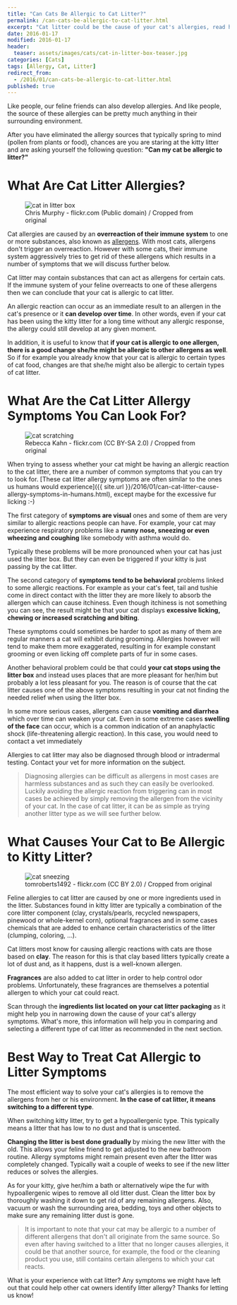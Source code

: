 ```yaml
---
title: "Can Cats Be Allergic to Cat Litter?"
permalink: /can-cats-be-allergic-to-cat-litter.html
excerpt: "Cat litter could be the cause of your cat's allergies, read here why."
date: 2016-01-17
modified: 2016-01-17
header:
  teaser: assets/images/cats/cat-in-litter-box-teaser.jpg
categories: [Cats]
tags: [Allergy, Cat, Litter]
redirect_from:
  - /2016/01/can-cats-be-allergic-to-cat-litter.html
published: true
---
```


Like people, our feline friends can also develop allergies. And like people, the source of these allergies can be pretty much anything in their surrounding environment.

After you have eliminated the allergy sources that typically spring to mind (pollen from plants or food), chances are you are staring at the kitty litter and are asking yourself the following question: **"Can my cat be allergic to litter?"**

# What Are Cat Litter Allergies?

<figure>
  <img src="{{ site.url }}/assets/images/cats/cat-in-litter-box.jpg" alt="cat in litter box">
  <figcaption>Chris Murphy - flickr.com (Public domain) / Cropped from original</figcaption>
</figure>

Cat allergies are caused by an **overreaction of their immune system** to one or more substances, also known as [allergens](https://en.wikipedia.org/wiki/Allergen). With most cats, allergens don't trigger an overreaction. However with some cats, their immune system aggressively tries to get rid of these allergens which results in a number of symptoms that we will discuss further below.

Cat litter may contain substances that can act as allergens for certain cats. If the immune system of your feline overreacts to one of these allergens then we can conclude that your cat is allergic to cat litter.

An allergic reaction can occur as an immediate result to an allergen in the cat's presence or it **can develop over time**. In other words, even if your cat has been using the kitty litter for a long time without any allergic response, the allergy could still develop at any given moment.

In addition, it is useful to know that **if your cat is allergic to one allergen, there is a good change she/he might be allergic to other allergens as well**. So if for example you already know that your cat is allergic to certain types of cat food, changes are that she/he might also be allergic to certain types of cat litter.

# What Are the Cat Litter Allergy Symptoms You Can Look For?

<figure>
  <img src="{{ site.url }}/assets/images/cats/cat-scratching.jpg" alt="cat scratching">
  <figcaption>Rebecca Kahn - flickr.com (CC BY-SA 2.0) / Cropped from original</figcaption>
</figure>

When trying to assess whether your cat might be having an allergic reaction to the cat litter, there are a number of common symptoms that you can try to look for. [These cat litter allergy symptoms are often similar to the ones us humans would experience]({{ site.url }}/2016/01/can-cat-litter-cause-allergy-symptoms-in-humans.html), except maybe for the excessive fur licking :-)

The first category of **symptoms are visual** ones and some of them are very similar to allergic reactions people can have. For example, your cat may experience respiratory problems like a **runny nose, sneezing or even wheezing and coughing** like somebody with asthma would do.

Typically these problems will be more pronounced when your cat has just used the litter box. But they can even be triggered if your kitty is just passing by the cat litter.

The second category of **symptoms tend to be behavioral** problems linked to some allergic reactions. For example as your cat's feet, tail and tushie come in direct contact with the litter they are more likely to absorb the allergen which can cause itchiness. Even though itchiness is not something you can see, the result might be that your cat displays **excessive licking, chewing or increased scratching and biting**.

These symptoms could sometimes be harder to spot as many of them are regular manners a cat will exhibit during grooming. Allergies however will tend to make them more exaggerated, resulting in for example constant grooming or even licking off complete parts of fur in some cases.

Another behavioral problem could be that could **your cat stops using the litter box** and instead uses places that are more pleasant for her/him but probably a lot less pleasant for you. The reason is of course that the cat litter causes one of the above symptoms resulting in your cat not finding the needed relief when using the litter box.

In some more serious cases, allergens can cause **vomiting and diarrhea** which over time can weaken your cat. Even in some extreme cases **swelling of the face** can occur, which is a common indication of an anaphylactic shock (life-threatening allergic reaction). In this case, you would need to contact a vet immediately

Allergies to cat litter may also be diagnosed through blood or intradermal testing. Contact your vet for more information on the subject.

> Diagnosing allergies can be difficult as allergens in most cases are harmless substances and as such they can easily be overlooked. Luckily avoiding the allergic reaction from triggering can in most cases be achieved by simply removing the allergen from the vicinity of your cat. In the case of cat litter, it can be as simple as trying another litter type as we will see further below.

# What Causes Your Cat to Be Allergic to Kitty Litter?

<figure>
  <img src="{{ site.url }}/assets/images/cats/cat-sneezing.jpg" alt="cat sneezing">
  <figcaption>tomroberts1492 - flickr.com (CC BY 2.0) / Cropped from original</figcaption>
</figure>

Feline allergies to cat litter are caused by one or more ingredients used in the litter. Substances found in kitty litter are typically a combination of the core litter component (clay, crystals/pearls, recycled newspapers, pinewood or whole-kernel corn), optional fragrances and in some cases chemicals that are added to enhance certain characteristics of the litter (clumping, coloring, ...).

Cat litters most know for causing allergic reactions with cats are those based on **clay**. The reason for this is that clay based litters typically create a lot of dust and, as it happens, dust is a well-known allergen.

**Fragrances** are also added to cat litter in order to help control odor problems. Unfortunately, these fragrances are themselves a potential allergen to which your cat could react.

Scan through the **ingredients list located on your cat litter packaging** as it might help you in narrowing down the cause of your cat's allergy symptoms. What's more, this information will help you in comparing and selecting a different type of cat litter as recommended in the next section.

# Best Way to Treat Cat Allergic to Litter Symptoms

The most efficient way to solve your cat's allergies is to remove the allergens from her or his environment. **In the case of cat litter, it means switching to a different type**.

When switching kitty litter, try to get a hypoallergenic type. This typically means a litter that has low to no dust and that is unscented.

**Changing the litter is best done gradually** by mixing the new litter with the old. This allows your feline friend to get adjusted to the new bathroom routine. Allergy symptoms might remain present even after the litter was completely changed. Typically wait a couple of weeks to see if the new litter reduces or solves the allergies.

As for your kitty, give her/him a bath or alternatively wipe the fur with hypoallergenic wipes to remove all old litter dust. Clean the litter box by thoroughly washing it down to get rid of any remaining allergens. Also, vacuum or wash the surrounding area, bedding, toys and other objects to make sure any remaining litter dust is gone.

> It is important to note that your cat may be allergic to a number of different allergens that don't all originate from the same source. So even after having switched to a litter that no longer causes allergies, it could be that another source, for example, the food or the cleaning product you use, still contains certain allergens to which your cat reacts.

What is your experience with cat litter? Any symptoms we might have left out that could help other cat owners identify litter allergy? Thanks for letting us know!
